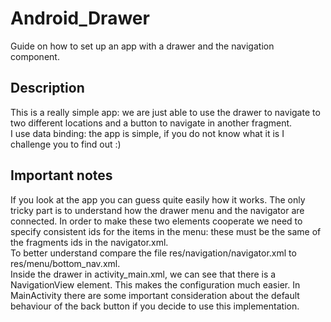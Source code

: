 # Android_Drawer
Guide on how to set up an app with a drawer and the navigation component.
## Description
This is a really simple app: we are just able to use the drawer to navigate to two different locations and a button to navigate in another fragment.\
I use data binding: the app is simple, if you do not know what it is I challenge you to find out :)
## Important notes
If you look at the app you can guess quite easily how it works. The only tricky part is to understand how the drawer menu and the navigator are connected.
In order to make these two elements cooperate we need to specify consistent ids for the items in the menu: these must be the same of the fragments ids in the navigator.xml.\
To better understand compare the file res/navigation/navigator.xml to res/menu/bottom_nav.xml.\
Inside the drawer in activity_main.xml, we can see that there is a NavigationView element. This makes the configuration much easier.
In MainActivity there are some important consideration about the default behaviour of the back button if you decide to use this implementation.
